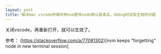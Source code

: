 ```yaml
---
layout: post
title: 解决mac vscode终端中用nvm更改node默认版本后，debug时没有生效的问题
---
```

关闭vscode，再重新打开，就可以生效了。

参考：
(https://stackoverflow.com/a/77081302)[nvm keeps "forgetting" node in new terminal session]
